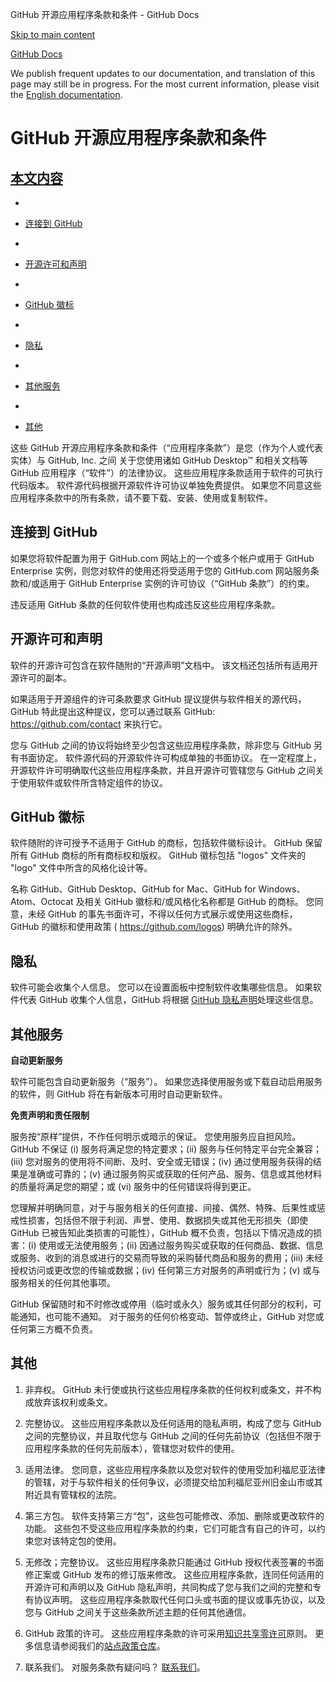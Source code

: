 GitHub 开源应用程序条款和条件 - GitHub Docs

[Skip to main content](#main-content)

[](/cn)[GitHub Docs](/cn)

We publish frequent updates to our documentation, and translation of this page may still be in progress. For the most current information, please visit the [English documentation](/en).

GitHub 开源应用程序条款和条件
==========

[本文内容](/site-policy/github-terms/github-open-source-applications-terms-and-conditions#in-this-article)
----------

*
* [连接到 GitHub](#connecting-to-github)

*
* [开源许可和声明](#open-source-licenses-and-notices)

*
* [GitHub 徽标](#githubs-logos)

*
* [隐私](#privacy)

*
* [其他服务](#additional-services)

*
* [其他](#miscellanea)

这些 GitHub 开源应用程序条款和条件（“应用程序条款”）是您（作为个人或代表实体）与 GitHub, Inc. 之间 关于您使用诸如 GitHub Desktop™ 和相关文档等 GitHub 应用程序（“软件”）的法律协议。 这些应用程序条款适用于软件的可执行代码版本。 软件源代码根据开源软件许可协议单独免费提供。 如果您不同意这些应用程序条款中的所有条款，请不要下载、安装、使用或复制软件。

[](#connecting-to-github)连接到 GitHub
----------

如果您将软件配置为用于 GitHub.com 网站上的一个或多个帐户或用于 GitHub Enterprise 实例，则您对软件的使用还将受适用于您的 GitHub.com 网站服务条款和/或适用于 GitHub Enterprise 实例的许可协议（“GitHub 条款”）的约束。

违反适用 GitHub 条款的任何软件使用也构成违反这些应用程序条款。

[](#open-source-licenses-and-notices)开源许可和声明
----------

软件的开源许可包含在软件随附的“开源声明”文档中。 该文档还包括所有适用开源许可的副本。

如果适用于开源组件的许可条款要求 GitHub 提议提供与软件相关的源代码，GitHub 特此提出这种提议，您可以通过联系 GitHub: <https://github.com/contact> 来执行它。

您与 GitHub 之间的协议将始终至少包含这些应用程序条款，除非您与 GitHub 另有书面协定。 软件源代码的开源软件许可构成单独的书面协议。 在一定程度上，开源软件许可明确取代这些应用程序条款，并且开源许可管辖您与 GitHub 之间关于使用软件或软件所含特定组件的协议。

[](#githubs-logos)GitHub 徽标
----------

软件随附的许可授予不适用于 GitHub 的商标，包括软件徽标设计。 GitHub 保留所有 GitHub 商标的所有商标权和版权。 GitHub 徽标包括 "logos" 文件夹的 "logo" 文件中所含的风格化设计等。

名称 GitHub、GitHub Desktop、GitHub for Mac、GitHub for Windows、Atom、Octocat 及相关 GitHub 徽标和/或风格化名称都是 GitHub 的商标。 您同意，未经 GitHub 的事先书面许可，不得以任何方式展示或使用这些商标，GitHub 的徽标和使用政策 ( <https://github.com/logos>) 明确允许的除外。

[](#privacy)隐私
----------

软件可能会收集个人信息。 您可以在设置面板中控制软件收集哪些信息。 如果软件代表 GitHub 收集个人信息，GitHub 将根据 [GitHub 隐私声明](/cn/articles/github-privacy-statement)处理这些信息。

[](#additional-services)其他服务
----------

**自动更新服务**

软件可能包含自动更新服务（“服务”）。 如果您选择使用服务或下载自动启用服务的软件，则 GitHub 将在有新版本可用时自动更新软件。

**免责声明和责任限制**

服务按“原样”提供，不作任何明示或暗示的保证。 您使用服务应自担风险。 GitHub 不保证 (i) 服务将满足您的特定要求；(ii) 服务与任何特定平台完全兼容；(iii) 您对服务的使用将不间断、及时、安全或无错误；(iv) 通过使用服务获得的结果是准确或可靠的；(v) 通过服务购买或获取的任何产品、服务、信息或其他材料的质量将满足您的期望；或 (vi) 服务中的任何错误将得到更正。

您理解并明确同意，对于与服务相关的任何直接、间接、偶然、特殊、后果性或惩戒性损害，包括但不限于利润、声誉、使用、数据损失或其他无形损失（即使 GitHub 已被告知此类损害的可能性），GitHub 概不负责，包括以下情况造成的损害：(i) 使用或无法使用服务；(ii) 因通过服务购买或获取的任何商品、数据、信息或服务、收到的消息或进行的交易而导致的采购替代商品和服务的费用；(iii) 未经授权访问或更改您的传输或数据；(iv) 任何第三方对服务的声明或行为；(v) 或与服务相关的任何其他事项。

GitHub 保留随时和不时修改或停用（临时或永久）服务或其任何部分的权利，可能通知，也可能不通知。 对于服务的任何价格变动、暂停或终止，GitHub 对您或任何第三方概不负责。

[](#miscellanea)其他
----------

1. 非弃权。 GitHub 未行使或执行这些应用程序条款的任何权利或条文，并不构成放弃该权利或条文。

2. 完整协议。 这些应用程序条款以及任何适用的隐私声明，构成了您与 GitHub 之间的完整协议，并且取代您与 GitHub 之间的任何先前协议（包括但不限于应用程序条款的任何先前版本），管辖您对软件的使用。

3. 适用法律。 您同意，这些应用程序条款以及您对软件的使用受加利福尼亚法律的管辖，对于与软件相关的任何争议，必须提交给加利福尼亚州旧金山市或其附近具有管辖权的法院。

4. 第三方包。 软件支持第三方“包”，这些包可能修改、添加、删除或更改软件的功能。 这些包不受这些应用程序条款的约束，它们可能含有自己的许可，以约束您对该特定包的使用。

5. 无修改；完整协议。 这些应用程序条款只能通过 GitHub 授权代表签署的书面修正案或 GitHub 发布的修订版来修改。 这些应用程序条款，连同任何适用的开源许可和声明以及 GitHub 隐私声明，共同构成了您与我们之间的完整和专有协议声明。 这些应用程序条款取代任何口头或书面的提议或事先协议，以及您与 GitHub 之间关于这些条款所述主题的任何其他通信。

6. GitHub 政策的许可。 这些应用程序条款的许可采用[知识共享零许可](https://creativecommons.org/publicdomain/zero/1.0/)原则。 更多信息请参阅我们的[站点政策仓库](https://github.com/github/site-policy#license)。

7. 联系我们。 对服务条款有疑问吗？ [联系我们](https://support.github.com/contact?tags=docs-policy)。
